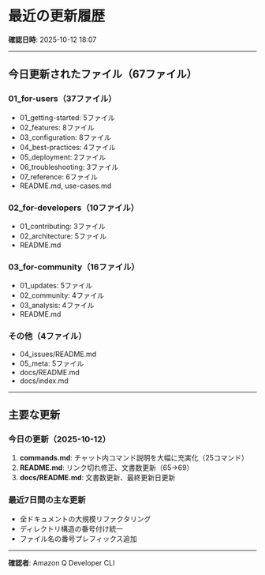 # 最近の更新履歴

**確認日時**: 2025-10-12 18:07

---

## 今日更新されたファイル（67ファイル）

### 01_for-users（37ファイル）
- 01_getting-started: 5ファイル
- 02_features: 8ファイル
- 03_configuration: 8ファイル
- 04_best-practices: 4ファイル
- 05_deployment: 2ファイル
- 06_troubleshooting: 3ファイル
- 07_reference: 6ファイル
- README.md, use-cases.md

### 02_for-developers（10ファイル）
- 01_contributing: 3ファイル
- 02_architecture: 5ファイル
- README.md

### 03_for-community（16ファイル）
- 01_updates: 5ファイル
- 02_community: 4ファイル
- 03_analysis: 4ファイル
- README.md

### その他（4ファイル）
- 04_issues/README.md
- 05_meta: 5ファイル
- docs/README.md
- docs/index.md

---

## 主要な更新

### 今日の更新（2025-10-12）
1. **commands.md**: チャット内コマンド説明を大幅に充実化（25コマンド）
2. **README.md**: リンク切れ修正、文書数更新（65→69）
3. **docs/README.md**: 文書数更新、最終更新日更新

### 最近7日間の主な更新
- 全ドキュメントの大規模リファクタリング
- ディレクトリ構造の番号付け統一
- ファイル名の番号プレフィックス追加

---

**確認者**: Amazon Q Developer CLI
